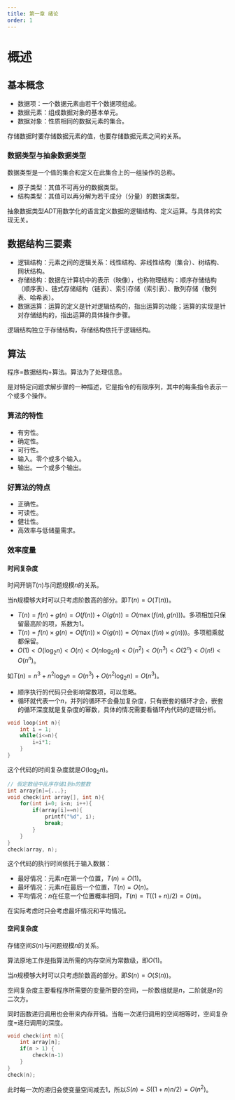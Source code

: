 ```yaml
---
title: 第一章 绪论
order: 1
---
```


# 概述

## 基本概念

+ 数据项：一个数据元素由若干个数据项组成。
+ 数据元素：组成数据对象的基本单元。
+ 数据对象：性质相同的数据元素的集合。

存储数据时要存储数据元素的值，也要存储数据元素之间的关系。

### 数据类型与抽象数据类型

数据类型是一个值的集合和定义在此集合上的一组操作的总称。

+ 原子类型：其值不可再分的数据类型。
+ 结构类型：其值可以再分解为若干成分（分量）的数据类型。

抽象数据类型$ADT$用数学化的语言定义数据的逻辑结构、定义运算。与具体的实现无关。

## 数据结构三要素

+ 逻辑结构：元素之间的逻辑关系：线性结构、非线性结构（集合）、树结构、网状结构。
+ 存储结构：数据在计算机中的表示（映像），也称物理结构：顺序存储结构（顺序表）、链式存储结构（链表）、索引存储（索引表）、散列存储（散列表、哈希表）。
+ 数据运算：运算的定义是针对逻辑结构的，指出运算的功能；运算的实现是针对存储结构的，指出运算的具体操作步骤。

逻辑结构独立于存储结构，存储结构依托于逻辑结构。

## 算法

程序=数据结构+算法。算法为了处理信息。

是对特定问题求解步骤的一种描述，它是指令的有限序列，其中的每条指令表示一个或多个操作。

### 算法的特性

+ 有穷性。
+ 确定性。
+ 可行性。
+ 输入。零个或多个输入。
+ 输出。一个或多个输出。

### 好算法的特点

+ 正确性。
+ 可读性。
+ 健壮性。
+ 高效率与低储量需求。

### 效率度量

#### 时间复杂度

时间开销$T(n)$与问题规模$n$的关系。

当n规模够大时可以只考虑阶数高的部分。即$T(n)=O(T(n))$。

+ $T(n)=f(n)+g(n)=O(f(n))+O(g(n))=O(\max(f(n),g(n)))$。多项相加只保留最高阶的项，系数为$1$。
+ $T(n)=f(n)×g(n)=O(f(n))×O(g(n))=O(\max(f(n)×g(n)))$。多项相乘就都保留。
+ $O(1)<O(\log_2n)<O(n)<O(n\log_2n)<O(n^2)<O(n^3)<O(2^n)<O(n!)<O(n^n)$。

如$T(n)=n^3+n^2\log_2n=O(n^3)+O(n^2\log_2n)=O(n^3)$。

+ 顺序执行的代码只会影响常数项，可以忽略。
+ 循环就代表一个$n$，并列的循环不会叠加复杂度，只有嵌套的循环才会，嵌套的循环深度就是复杂度的幂数，具体的情况需要看循环内代码的逻辑分析。

```c
void loop(int n){
    int i = 1;
    while(i<=n){
        i=i*1;
    }
}
```

这个代码的时间复杂度就是$O(\log_2n)$。

```c
// 假定数组中乱序存储1到n的整数
int array[n]={...};
void check(int array[], int n){
    for(int i=0; i<n; i++){
        if(array[i]==n){
            printf("%d", i);
            break;
        }
    }
}
check(array, n);
```

这个代码的执行时间依托于输入数据：

+ 最好情况：元素$n$在第一个位置，$T(n)=O(1)$。
+ 最坏情况：元素$n$在最后一个位置，$T(n)=O(n)$。
+ 平均情况：$n$在任意一个位置概率相同，$T(n)=T((1+n)/2)=O(n)$。

在实际考虑时只会考虑最坏情况和平均情况。

#### 空间复杂度

存储空间$S(n)$与问题规模$n$的关系。

算法原地工作是指算法所需的内存空间为常数级，即$O(1)$。

当$n$规模够大时可以只考虑阶数高的部分。即$S(n)=O(S(n))$。

空间复杂度主要看程序所需要的变量所要的空间，一阶数组就是$n$，二阶就是$n$的二次方。

同时函数递归调用也会带来内存开销。当每一次递归调用的空间相等时，空间复杂度=递归调用的深度。

```c
void check(int n){
    int array[n];
    if(n > 1) {
        check(n-1)
    }
}
check(n);
```

此时每一次的递归会使变量空间减去$1$，所以$S(n)=S((1+n)n/2)=O(n^2)$。
